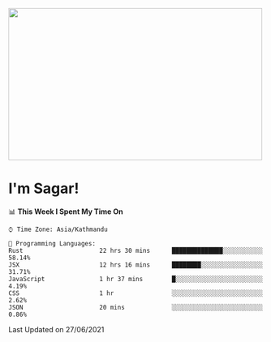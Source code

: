 
<img src="https://media.giphy.com/media/3ornk57KwDXf81rjWM/giphy.gif" width="500" height="300" frameBorder="0" class="giphy-embed" allowFullScreen></img>

#   I'm Sagar!

<!--START_SECTION:waka-->
📊 **This Week I Spent My Time On** 

```text
⌚︎ Time Zone: Asia/Kathmandu

💬 Programming Languages: 
Rust                     22 hrs 30 mins      ██████████████░░░░░░░░░░░   58.14% 
JSX                      12 hrs 16 mins      ████████░░░░░░░░░░░░░░░░░   31.71% 
JavaScript               1 hr 37 mins        █░░░░░░░░░░░░░░░░░░░░░░░░   4.19% 
CSS                      1 hr                ░░░░░░░░░░░░░░░░░░░░░░░░░   2.62% 
JSON                     20 mins             ░░░░░░░░░░░░░░░░░░░░░░░░░   0.86%

```


 Last Updated on 27/06/2021
<!--END_SECTION:waka-->
